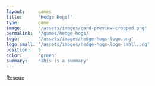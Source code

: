 ```yaml
---
layout:     games
title:      'Hedge Hogs!'
type:       game
image:      '/assets/images/card-preview-cropped.png'
permalink:  '/games/hedge-hogs/'
logo:       '/assets/images/hedge-hogs-logo.png'
logo_small: '/assets/images/hedge-hogs-logo-small.png'
position:   5
color:      'green'
summary:    'This is a summary'
---
```


Rescue
